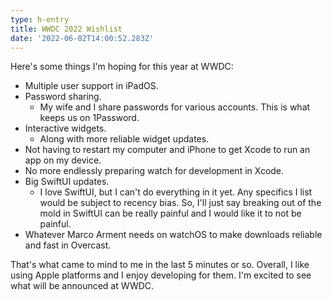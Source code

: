 ```yaml
---
type: h-entry
title: WWDC 2022 Wishlist
date: '2022-06-02T14:00:52.283Z'
---
```

Here's some things I'm hoping for this year at WWDC:

- Multiple user support in iPadOS.
- Password sharing.
	- My wife and I share passwords for various accounts. This is what keeps us on 1Password.
- Interactive widgets.
	- Along with more reliable widget updates.
- Not having to restart my computer and iPhone to get Xcode to run an app on my device.
- No more endlessly preparing watch for development in Xcode.
- Big SwiftUI updates.
	- I love SwiftUI, but I can't do everything in it yet. Any specifics I list would be subject to recency bias. So, I'll just say breaking out of the mold in SwiftUI can be really painful and I would like it to not be painful.
- Whatever Marco Arment needs on watchOS to make downloads reliable and fast in Overcast.

That's what came to mind to me in the last 5 minutes or so. Overall, I like using Apple platforms and I enjoy developing for them. I'm excited to see what will be announced at WWDC.
